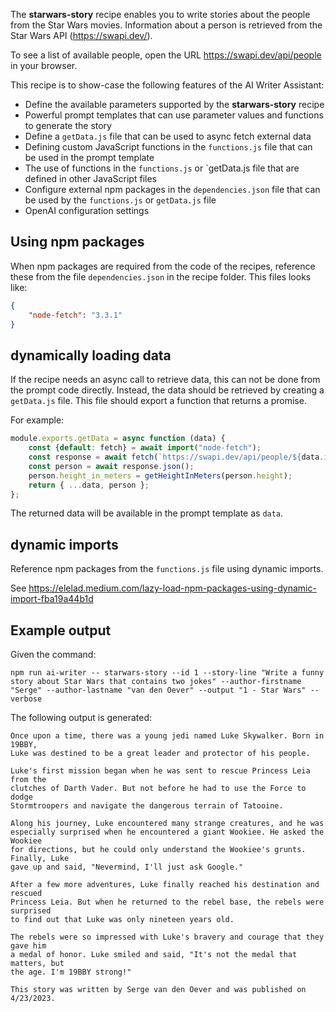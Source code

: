 The **starwars-story** recipe enables you to write stories about the people from the Star Wars movies.
Information about a person is retrieved from the Star Wars API (https://swapi.dev/).

To see a list of available people, open the URL https://swapi.dev/api/people in your browser.

This recipe is to show-case the following features of the AI Writer Assistant:

- Define the available parameters supported by the **starwars-story** recipe 
- Powerful prompt templates that can use parameter values and functions to generate the story
- Define a `getData.js` file that can be used to async fetch external data
- Defining custom JavaScript functions in the `functions.js` file that can be used in the prompt template
- The use of functions in the `functions.js` or `getData.js file that are defined in other JavaScript files
- Configure external npm packages in the `dependencies.json` file that can be used by the `functions.js` or `getData.js` file
- OpenAI configuration settings

## Using npm packages

When npm packages are required from the code of the recipes, reference these from the file
`dependencies.json` in the recipe folder. This files looks like:

```json
{
    "node-fetch": "3.3.1"
}
```

## dynamically loading data

If the recipe needs an async call to retrieve data, this can not be done from 
the prompt code directly. Instead, the data should be retrieved by creating a 
`getData.js` file. This file should export a function that returns a promise.

For example: 

```javascript
module.exports.getData = async function (data) {
    const {default: fetch} = await import("node-fetch");
    const response = await fetch(`https://swapi.dev/api/people/${data.id}/`);
    const person = await response.json();
    person.height_in_meters = getHeightInMeters(person.height);
    return { ...data, person };
};
```

The returned data will be available in the prompt template as `data`.

## dynamic imports

Reference npm packages from the `functions.js` file using dynamic imports.

See https://elelad.medium.com/lazy-load-npm-packages-using-dynamic-import-fba19a44b1d


## Example output

Given the command:

```
npm run ai-writer -- starwars-story --id 1 --story-line "Write a funny story about Star Wars that contains two jokes" --author-firstname "Serge" --author-lastname "van den Oever" --output "1 - Star Wars" --verbose
```

The following output is generated:

```
Once upon a time, there was a young jedi named Luke Skywalker. Born in 19BBY,
Luke was destined to be a great leader and protector of his people.

Luke's first mission began when he was sent to rescue Princess Leia from the
clutches of Darth Vader. But not before he had to use the Force to dodge
Stormtroopers and navigate the dangerous terrain of Tatooine. 

Along his journey, Luke encountered many strange creatures, and he was
especially surprised when he encountered a giant Wookiee. He asked the Wookiee
for directions, but he could only understand the Wookiee's grunts. Finally, Luke
gave up and said, "Nevermind, I'll just ask Google."

After a few more adventures, Luke finally reached his destination and rescued
Princess Leia. But when he returned to the rebel base, the rebels were surprised
to find out that Luke was only nineteen years old. 

The rebels were so impressed with Luke's bravery and courage that they gave him
a medal of honor. Luke smiled and said, "It's not the medal that matters, but
the age. I'm 19BBY strong!"

This story was written by Serge van den Oever and was published on 4/23/2023.
```

